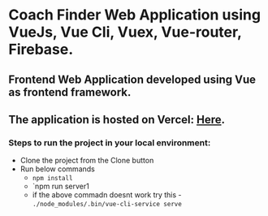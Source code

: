 # Coach Finder Web Application using VueJs, Vue Cli, Vuex, Vue-router, Firebase.
## Frontend Web Application developed using Vue as frontend framework.

## The application is hosted on Vercel: [Here](https://coach-finder-vue-js.vercel.app/coaches).

### Steps to run the project in your local environment:
- Clone the project from the Clone button
- Run below commands
  - `npm install`
  - `npm run server1
  - if the above commadn doesnt work try this - `./node_modules/.bin/vue-cli-service serve`
